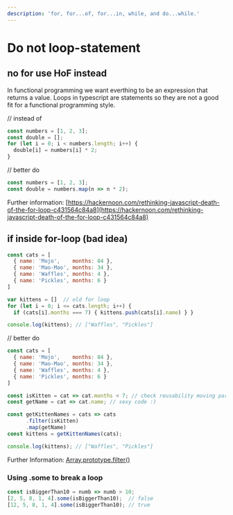 ```yaml
---
description: 'for, for...of, for...in, while, and do...while.'
---
```


# Do not loop-statement

## no for use HoF instead

In functional programming we want everthing to be an expression that returns a value. Loops in typescript are statements so they are not a good fit for a functional programming style.

// instead of

```javascript
const numbers = [1, 2, 3];
const double = [];
for (let i = 0; i < numbers.length; i++) {
  double[i] = numbers[i] * 2;
}
```

// better do

```javascript
const numbers = [1, 2, 3];
const double = numbers.map(n => n * 2);
```

Further information: [https://hackernoon.com/rethinking-javascript-death-of-the-for-loop-c431564c84a8](https://hackernoon.com/rethinking-javascript-death-of-the-for-loop-c431564c84a8)

## if inside for-loop (bad idea)

```javascript
const cats = [
  { name: 'Mojo',    months: 84 },
  { name: 'Mao-Mao', months: 34 },
  { name: 'Waffles', months: 4 },
  { name: 'Pickles', months: 6 }
]

var kittens = []  // old for loop 
for (let i = 0; i <= cats.length; i++) { 
  if (cats[i].months === 7) { kittens.push(cats[i].name) } }

console.log(kittens); // ["Waffles", "Pickles"]
```

// better do
```javascript 
const cats = [
  { name: 'Mojo',    months: 84 },
  { name: 'Mao-Mao', months: 34 },
  { name: 'Waffles', months: 4 },
  { name: 'Pickles', months: 6 }
]

const isKitten = cat => cat.months < 7; // check reusability moving parts! 
const getName = cat => cat.name; // sexy code :)

const getKittenNames = cats => cats
      .filter(isKitten)
      .map(getName)
const kittens = getKittenNames(cats);

console.log(kittens); // ["Waffles", "Pickles"]
```

Further Information: [Array.prototype.filter\(\)](https://developer.mozilla.org/en-US/docs/Web/JavaScript/Reference/Global_Objects/Array/filter)


### Using .some to break a loop

```javascript
const isBiggerThan10 = numb => numb > 10;
[2, 5, 8, 1, 4].some(isBiggerThan10);  // false
[12, 5, 8, 1, 4].some(isBiggerThan10); // true
```

